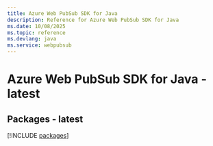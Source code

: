 ```yaml
---
title: Azure Web PubSub SDK for Java
description: Reference for Azure Web PubSub SDK for Java
ms.date: 10/08/2025
ms.topic: reference
ms.devlang: java
ms.service: webpubsub
---
```

# Azure Web PubSub SDK for Java - latest
## Packages - latest
[!INCLUDE [packages](web-pubsub-index.md)]
